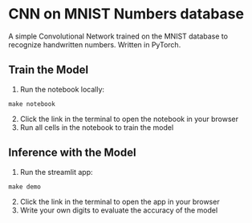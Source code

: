 # CNN on MNIST Numbers database
A simple Convolutional Network trained on the MNIST database to recognize handwritten numbers. Written in PyTorch.

## Train the Model
1. Run the notebook locally:
```
make notebook
```
2. Click the link in the terminal to open the notebook in your browser
3. Run all cells in the notebook to train the model

## Inference with the Model
1. Run the streamlit app:
```
make demo
```
2. Click the link in the terminal to open the app in your browser
3. Write your own digits to evaluate the accuracy of the model